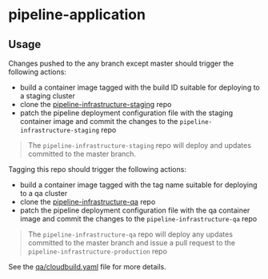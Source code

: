 # pipeline-application

## Usage

Changes pushed to the any branch except master should trigger the following actions:

  - build a container image tagged with the build ID suitable for deploying to a staging cluster
  - clone the [pipeline-infrastructure-staging](https://github.com/kelseyhightower/pipeline-infrastructure-staging) repo
  - patch the pipeline deployment configuration file with the staging container image and commit the changes to the `pipeline-infrastructure-staging` repo

> The `pipeline-infrastructure-staging` repo will deploy and updates committed to the master branch.

Tagging this repo should trigger the following actions:

  - build a container image tagged with the tag name suitable for deploying to a qa cluster
  - clone the [pipeline-infrastructure-qa](https://github.com/kelseyhightower/pipeline-infrastructure-qa) repo
  - patch the pipeline deployment configuration file with the qa container image and commit the changes to the `pipeline-infrastructure-qa` repo

> The `pipeline-infrastructure-qa` repo will deploy any updates committed to the master branch and issue a pull request to the `pipeline-infrastructure-production` repo

See the [qa/cloudbuild.yaml](qa/cloudbuild.yaml) file for more details.
